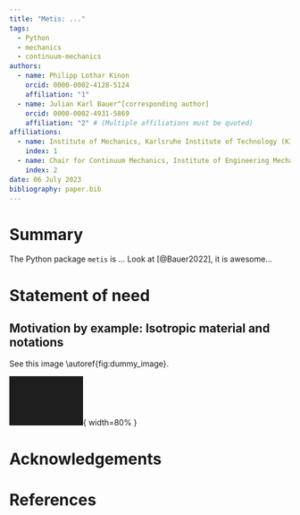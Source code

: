 ```yaml
---
title: "Metis: ..."
tags:
  - Python
  - mechanics
  - continuum-mechanics
authors:
  - name: Philipp Lothar Kinon
    orcid: 0000-0002-4128-5124
    affiliation: "1"
  - name: Julian Karl Bauer^[corresponding author]
    orcid: 0000-0002-4931-5869
    affiliation: "2" # (Multiple affiliations must be quoted)
affiliations:
  - name: Institute of Mechanics, Karlsruhe Institute of Technology (KIT), Karlsruhe, Germany
    index: 1
  - name: Chair for Continuum Mechanics, Institute of Engineering Mechanics, Karlsruhe Institute of Technology (KIT), Karlsruhe, Germany
    index: 2
date: 06 July 2023
bibliography: paper.bib
---
```


# Summary

The Python package `metis` is ...
Look at [@Bauer2022], it is awesome...

# Statement of need

## Motivation by example: Isotropic material and notations

See this image \autoref{fig:dummy_image}.

![ALT-text for dummy image: Random pixels \label{fig:dummy_image}](./figures/dummy_image.png){ width=80% }

# Acknowledgements

# References
